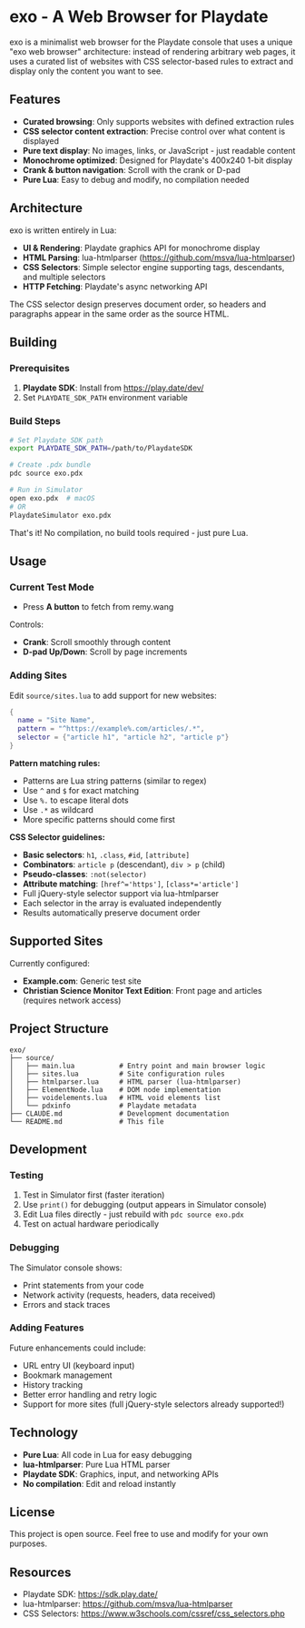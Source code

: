 # exo - A Web Browser for Playdate

exo is a minimalist web browser for the Playdate console that uses a unique "exo web browser" architecture: instead of rendering arbitrary web pages, it uses a curated list of websites with CSS selector-based rules to extract and display only the content you want to see.

## Features

- **Curated browsing**: Only supports websites with defined extraction rules
- **CSS selector content extraction**: Precise control over what content is displayed
- **Pure text display**: No images, links, or JavaScript - just readable content
- **Monochrome optimized**: Designed for Playdate's 400x240 1-bit display
- **Crank & button navigation**: Scroll with the crank or D-pad
- **Pure Lua**: Easy to debug and modify, no compilation needed

## Architecture

exo is written entirely in Lua:
- **UI & Rendering**: Playdate graphics API for monochrome display
- **HTML Parsing**: lua-htmlparser (https://github.com/msva/lua-htmlparser)
- **CSS Selectors**: Simple selector engine supporting tags, descendants, and multiple selectors
- **HTTP Fetching**: Playdate's async networking API

The CSS selector design preserves document order, so headers and paragraphs appear in the same order as the source HTML.

## Building

### Prerequisites

1. **Playdate SDK**: Install from https://play.date/dev/
2. Set `PLAYDATE_SDK_PATH` environment variable

### Build Steps

```bash
# Set Playdate SDK path
export PLAYDATE_SDK_PATH=/path/to/PlaydateSDK

# Create .pdx bundle
pdc source exo.pdx

# Run in Simulator
open exo.pdx  # macOS
# OR
PlaydateSimulator exo.pdx
```

That's it! No compilation, no build tools required - just pure Lua.

## Usage

### Current Test Mode

- Press **A button** to fetch from remy.wang

Controls:
- **Crank**: Scroll smoothly through content
- **D-pad Up/Down**: Scroll by page increments

### Adding Sites

Edit `source/sites.lua` to add support for new websites:

```lua
{
  name = "Site Name",
  pattern = "^https://example%.com/articles/.*",
  selector = {"article h1", "article h2", "article p"}
}
```

**Pattern matching rules:**
- Patterns are Lua string patterns (similar to regex)
- Use `^` and `$` for exact matching
- Use `%.` to escape literal dots
- Use `.*` as wildcard
- More specific patterns should come first

**CSS Selector guidelines:**
- **Basic selectors**: `h1`, `.class`, `#id`, `[attribute]`
- **Combinators**: `article p` (descendant), `div > p` (child)
- **Pseudo-classes**: `:not(selector)`
- **Attribute matching**: `[href^='https']`, `[class*='article']`
- Full jQuery-style selector support via lua-htmlparser
- Each selector in the array is evaluated independently
- Results automatically preserve document order

## Supported Sites

Currently configured:
- **Example.com**: Generic test site
- **Christian Science Monitor Text Edition**: Front page and articles (requires network access)

## Project Structure

```
exo/
├── source/
│   ├── main.lua           # Entry point and main browser logic
│   ├── sites.lua          # Site configuration rules
│   ├── htmlparser.lua     # HTML parser (lua-htmlparser)
│   ├── ElementNode.lua    # DOM node implementation
│   ├── voidelements.lua   # HTML void elements list
│   └── pdxinfo            # Playdate metadata
├── CLAUDE.md              # Development documentation
└── README.md              # This file
```

## Development

### Testing

1. Test in Simulator first (faster iteration)
2. Use `print()` for debugging (output appears in Simulator console)
3. Edit Lua files directly - just rebuild with `pdc source exo.pdx`
4. Test on actual hardware periodically

### Debugging

The Simulator console shows:
- Print statements from your code
- Network activity (requests, headers, data received)
- Errors and stack traces

### Adding Features

Future enhancements could include:
- URL entry UI (keyboard input)
- Bookmark management
- History tracking
- Better error handling and retry logic
- Support for more sites (full jQuery-style selectors already supported!)

## Technology

- **Pure Lua**: All code in Lua for easy debugging
- **lua-htmlparser**: Pure Lua HTML parser
- **Playdate SDK**: Graphics, input, and networking APIs
- **No compilation**: Edit and reload instantly

## License

This project is open source. Feel free to use and modify for your own purposes.

## Resources

- Playdate SDK: https://sdk.play.date/
- lua-htmlparser: https://github.com/msva/lua-htmlparser
- CSS Selectors: https://www.w3schools.com/cssref/css_selectors.php
